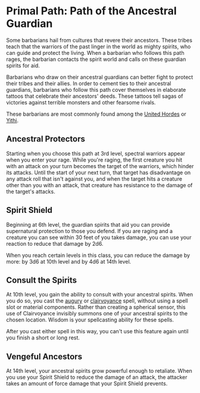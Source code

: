 # Primal Path: Path of the Ancestral Guardian
Some barbarians hail from cultures that revere their ancestors. These tribes teach that the warriors of the past linger in the world as mighty spirits, who can guide and protect the living. When a barbarian who follows this path rages, the barbarian contacts the spirit world and calls on these guardian spirits for aid.

Barbarians who draw on their ancestral guardians can better fight to protect their tribes and their allies. In order to cement ties to their ancestral guardians, barbarians who follow this path cover themselves in elaborate tattoos that celebrate their ancestors' deeds. These tattoos tell sagas of victories against terrible monsters and other fearsome rivals.

These barbarians are most commonly found among the [United Hordes](../../Nations/Tragekia.md) or [Yithi](../../Nations/Yithi.md).

## Ancestral Protectors
Starting when you choose this path at 3rd level, spectral warriors appear when you enter your rage. While you're raging, the first creature you hit with an attack on your turn becomes the target of the warriors, which hinder its attacks. Until the start of your next turn, that target has disadvantage on any attack roll that isn't against you, and when the target hits a creature other than you with an attack, that creature has resistance to the damage of the target's attacks.

## Spirit Shield
Beginning at 6th level, the guardian spirits that aid you can provide supernatural protection to those you defend. If you are raging and a creature you can see within 30 feet of you takes damage, you can use your reaction to reduce that damage by 2d6.

When you reach certain levels in this class, you can reduce the damage by more: by 3d6 at 10th level and by 4d6 at 14th level.

## Consult the Spirits
At 10th level, you gain the ability to consult with your ancestral spirits. When you do so, you cast the [augury](../../Magic/Spells/augury.md) or [clairvoyance](../../Magic/Spells/clairvoyance.md) spell, without using a spell slot or material components. Rather than creating a spherical sensor, this use of Clairvoyance invisibly summons one of your ancestral spirits to the chosen location. Wisdom is your spellcasting ability for these spells.

After you cast either spell in this way, you can't use this feature again until you finish a short or long rest.

## Vengeful Ancestors
At 14th level, your ancestral spirits grow powerful enough to retaliate. When you use your Spirit Shield to reduce the damage of an attack, the attacker takes an amount of force damage that your Spirit Shield prevents.

